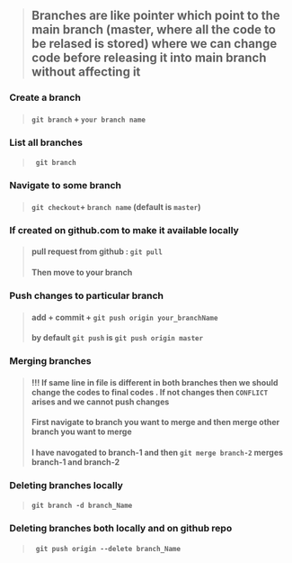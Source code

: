 > ## Branches are like pointer which point to the main branch (master, where all the code to be relased is stored) where we can change code before releasing it into main branch without affecting it

### Create a branch
> #### ` git branch ` + ` your branch name `

### List all branches 
> #### ` git branch`

### Navigate to some branch
> #### ` git checkout `+ ` branch name ` (default is ` master `)

### If created on github.com to make it available locally
> #### pull request from github : ` git pull `
> #### Then move to your branch

### Push changes to particular branch
> #### add + commit + ` git push origin your_branchName `
> #### by default ` git push ` is ` git push origin master `

### Merging branches 
> #### !!! If same line in file is different in both branches then we should change the codes to final codes . If not changes then ` CONFLICT ` arises and we cannot push changes
> #### First navigate to branch you want to merge and then merge other branch you want to merge
> #### I have navogated to branch-1 and then ` git merge branch-2 ` merges branch-1 and branch-2

### Deleting branches locally
> #### ` git branch -d branch_Name `

### Deleting branches both locally and on github repo
> #### ` git push origin --delete branch_Name`   

